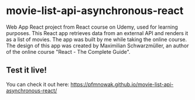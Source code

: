 # movie-list-api-asynchronous-react

Web App React project from React course on Udemy, used for learning purposes.
This React app retrieves data from an external API and renders it as a list of movies.
The app was built by me while taking the online course.
The design of this app was created by Maximilian Schwarzmüller, an author of the online course "React - The Complete Guide".

## Test it live!

You can check it out here:
https://pfmnowak.github.io/movie-list-api-asynchronous-react/
